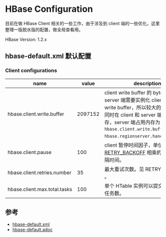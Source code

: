 # HBase Configuration 
目前在做 HBase Client 相关的一些工作，由于涉及到 client 端的一些优化，这里整理一版脱水版的配置，做全局查看用。

HBase Version: 1.2.x

## hbase-default.xml 默认配置

### Client configurations

name | value  | description
-----------------------|-------------------------|-----------------------
hbase.client.write.buffer | 2097152              | client write buffer 的 bytes 大小。 server 端需要实例化 client 传过来的 write buffer，所以较大的 write buffer 同时在 client 和 server 端占用更多内存，server 端占用内存为 `hbase.client.write.buffer` * `hbase.regionserver.handler.count`。
hbase.client.pause | 100 | client 暂停时间因子，单位为 ms，与 [RETRY_BACKOFF](https://github.com/apache/hbase/blob/branch-1.2/hbase-common/src/main/java/org/apache/hadoop/hbase/HConstants.java#L583) 相乘的积为重试间隔时间。
hbase.client.retries.number | 35 | 最大重试次数。见 RETRY_BACKOFF 。
hbase.client.max.total.tasks | 100 | 单个 HTable 实例可以提交的最大并发任务数。


## 参考
- [hbase-default.xml](https://github.com/apache/hbase/blob/branch-1.2/hbase-common/src/main/resources/hbase-default.xml)
- [hbase-default.adoc](https://github.com/apache/hbase/blob/branch-1.2/src/main/asciidoc/_chapters/hbase-default.adoc)
